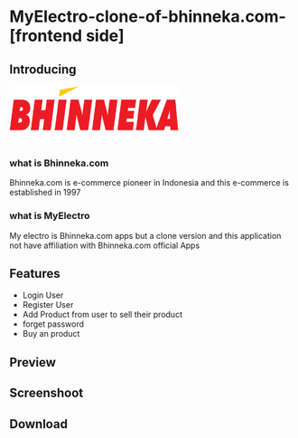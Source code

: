 # MyElectro-clone-of-bhinneka.com-[frontend side]

## Introducing

<img src="screenshoot/Bhinneka-icon.jpg" width=300 height=100 />

### what is Bhinneka.com
Bhinneka.com is e-commerce pioneer in Indonesia and this e-commerce is established in 1997



### what is MyElectro
My electro is Bhinneka.com apps but a clone version and this application not have affiliation with Bhinneka.com official Apps

## Features

- Login User
- Register User
- Add Product from user to sell their product
- forget password
- Buy an product


## Preview



## Screenshoot



## Download

